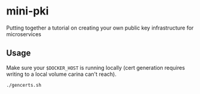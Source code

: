 # mini-pki

Putting together a tutorial on creating your own public key infrastructure for microservices

## Usage

Make sure your `$DOCKER_HOST` is running locally (cert generation requires writing to a local volume carina can't reach).

```
./gencerts.sh
```
